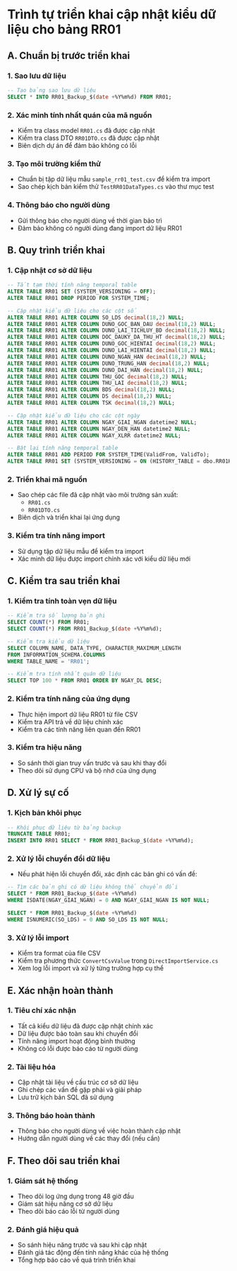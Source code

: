 # Trình tự triển khai cập nhật kiểu dữ liệu cho bảng RR01

## A. Chuẩn bị trước triển khai

### 1. Sao lưu dữ liệu
```sql
-- Tạo bảng sao lưu dữ liệu
SELECT * INTO RR01_Backup_$(date +%Y%m%d) FROM RR01;
```

### 2. Xác minh tính nhất quán của mã nguồn
- Kiểm tra class model `RR01.cs` đã được cập nhật
- Kiểm tra class DTO `RR01DTO.cs` đã được cập nhật
- Biên dịch dự án để đảm bảo không có lỗi

### 3. Tạo môi trường kiểm thử
- Chuẩn bị tập dữ liệu mẫu `sample_rr01_test.csv` để kiểm tra import
- Sao chép kịch bản kiểm thử `TestRR01DataTypes.cs` vào thư mục test

### 4. Thông báo cho người dùng
- Gửi thông báo cho người dùng về thời gian bảo trì
- Đảm bảo không có người dùng đang import dữ liệu RR01

## B. Quy trình triển khai

### 1. Cập nhật cơ sở dữ liệu
```sql
-- Tắt tạm thời tính năng temporal table
ALTER TABLE RR01 SET (SYSTEM_VERSIONING = OFF);
ALTER TABLE RR01 DROP PERIOD FOR SYSTEM_TIME;

-- Cập nhật kiểu dữ liệu cho các cột số
ALTER TABLE RR01 ALTER COLUMN SO_LDS decimal(18,2) NULL;
ALTER TABLE RR01 ALTER COLUMN DUNO_GOC_BAN_DAU decimal(18,2) NULL;
ALTER TABLE RR01 ALTER COLUMN DUNO_LAI_TICHLUY_BD decimal(18,2) NULL;
ALTER TABLE RR01 ALTER COLUMN DOC_DAUKY_DA_THU_HT decimal(18,2) NULL;
ALTER TABLE RR01 ALTER COLUMN DUNO_GOC_HIENTAI decimal(18,2) NULL;
ALTER TABLE RR01 ALTER COLUMN DUNO_LAI_HIENTAI decimal(18,2) NULL;
ALTER TABLE RR01 ALTER COLUMN DUNO_NGAN_HAN decimal(18,2) NULL;
ALTER TABLE RR01 ALTER COLUMN DUNO_TRUNG_HAN decimal(18,2) NULL;
ALTER TABLE RR01 ALTER COLUMN DUNO_DAI_HAN decimal(18,2) NULL;
ALTER TABLE RR01 ALTER COLUMN THU_GOC decimal(18,2) NULL;
ALTER TABLE RR01 ALTER COLUMN THU_LAI decimal(18,2) NULL;
ALTER TABLE RR01 ALTER COLUMN BDS decimal(18,2) NULL;
ALTER TABLE RR01 ALTER COLUMN DS decimal(18,2) NULL;
ALTER TABLE RR01 ALTER COLUMN TSK decimal(18,2) NULL;

-- Cập nhật kiểu dữ liệu cho các cột ngày
ALTER TABLE RR01 ALTER COLUMN NGAY_GIAI_NGAN datetime2 NULL;
ALTER TABLE RR01 ALTER COLUMN NGAY_DEN_HAN datetime2 NULL;
ALTER TABLE RR01 ALTER COLUMN NGAY_XLRR datetime2 NULL;

-- Bật lại tính năng temporal table
ALTER TABLE RR01 ADD PERIOD FOR SYSTEM_TIME(ValidFrom, ValidTo);
ALTER TABLE RR01 SET (SYSTEM_VERSIONING = ON (HISTORY_TABLE = dbo.RR01History));
```

### 2. Triển khai mã nguồn
- Sao chép các file đã cập nhật vào môi trường sản xuất:
  - `RR01.cs`
  - `RR01DTO.cs`
- Biên dịch và triển khai lại ứng dụng

### 3. Kiểm tra tính năng import
- Sử dụng tập dữ liệu mẫu để kiểm tra import
- Xác minh dữ liệu được import chính xác với kiểu dữ liệu mới

## C. Kiểm tra sau triển khai

### 1. Kiểm tra tính toàn vẹn dữ liệu
```sql
-- Kiểm tra số lượng bản ghi
SELECT COUNT(*) FROM RR01;
SELECT COUNT(*) FROM RR01_Backup_$(date +%Y%m%d);

-- Kiểm tra kiểu dữ liệu
SELECT COLUMN_NAME, DATA_TYPE, CHARACTER_MAXIMUM_LENGTH
FROM INFORMATION_SCHEMA.COLUMNS
WHERE TABLE_NAME = 'RR01';

-- Kiểm tra tính nhất quán dữ liệu
SELECT TOP 100 * FROM RR01 ORDER BY NGAY_DL DESC;
```

### 2. Kiểm tra tính năng của ứng dụng
- Thực hiện import dữ liệu RR01 từ file CSV
- Kiểm tra API trả về dữ liệu chính xác
- Kiểm tra các tính năng liên quan đến RR01

### 3. Kiểm tra hiệu năng
- So sánh thời gian truy vấn trước và sau khi thay đổi
- Theo dõi sử dụng CPU và bộ nhớ của ứng dụng

## D. Xử lý sự cố

### 1. Kịch bản khôi phục
```sql
-- Khôi phục dữ liệu từ bảng backup
TRUNCATE TABLE RR01;
INSERT INTO RR01 SELECT * FROM RR01_Backup_$(date +%Y%m%d);
```

### 2. Xử lý lỗi chuyển đổi dữ liệu
- Nếu phát hiện lỗi chuyển đổi, xác định các bản ghi có vấn đề:
```sql
-- Tìm các bản ghi có dữ liệu không thể chuyển đổi
SELECT * FROM RR01_Backup_$(date +%Y%m%d)
WHERE ISDATE(NGAY_GIAI_NGAN) = 0 AND NGAY_GIAI_NGAN IS NOT NULL;

SELECT * FROM RR01_Backup_$(date +%Y%m%d)
WHERE ISNUMERIC(SO_LDS) = 0 AND SO_LDS IS NOT NULL;
```

### 3. Xử lý lỗi import
- Kiểm tra format của file CSV
- Kiểm tra phương thức `ConvertCsvValue` trong `DirectImportService.cs`
- Xem log lỗi import và xử lý từng trường hợp cụ thể

## E. Xác nhận hoàn thành

### 1. Tiêu chí xác nhận
- Tất cả kiểu dữ liệu đã được cập nhật chính xác
- Dữ liệu được bảo toàn sau khi chuyển đổi
- Tính năng import hoạt động bình thường
- Không có lỗi được báo cáo từ người dùng

### 2. Tài liệu hóa
- Cập nhật tài liệu về cấu trúc cơ sở dữ liệu
- Ghi chép các vấn đề gặp phải và giải pháp
- Lưu trữ kịch bản SQL đã sử dụng

### 3. Thông báo hoàn thành
- Thông báo cho người dùng về việc hoàn thành cập nhật
- Hướng dẫn người dùng về các thay đổi (nếu cần)

## F. Theo dõi sau triển khai

### 1. Giám sát hệ thống
- Theo dõi log ứng dụng trong 48 giờ đầu
- Giám sát hiệu năng cơ sở dữ liệu
- Theo dõi báo cáo lỗi từ người dùng

### 2. Đánh giá hiệu quả
- So sánh hiệu năng trước và sau khi cập nhật
- Đánh giá tác động đến tính năng khác của hệ thống
- Tổng hợp báo cáo về quá trình triển khai
